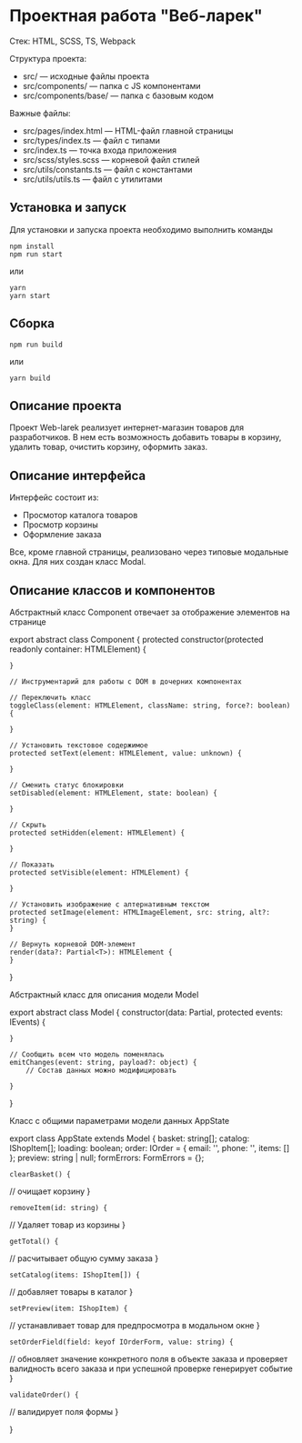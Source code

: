 # Проектная работа "Веб-ларек"

Стек: HTML, SCSS, TS, Webpack

Структура проекта:
- src/ — исходные файлы проекта
- src/components/ — папка с JS компонентами
- src/components/base/ — папка с базовым кодом

Важные файлы:
- src/pages/index.html — HTML-файл главной страницы
- src/types/index.ts — файл с типами
- src/index.ts — точка входа приложения
- src/scss/styles.scss — корневой файл стилей
- src/utils/constants.ts — файл с константами
- src/utils/utils.ts — файл с утилитами

## Установка и запуск
Для установки и запуска проекта необходимо выполнить команды

```
npm install
npm run start
```

или

```
yarn
yarn start
```
## Сборка

```
npm run build
```

или

```
yarn build
```

## Описание проекта

Проект Web-larek реализует интернет-магазин товаров для разработчиков. В нем есть возможность добавить товары в корзину, удалить товар, очистить корзину, оформить заказ.

## Описание интерфейса

Интерфейс состоит из:

 - Просмотор каталога товаров
 - Просмотр корзины
 - Оформление заказа

 Все, кроме главной страницы, реализовано через типовые модальные окна. Для них создан класс Modal.

 ## Описание классов и компонентов

Абстрактный класс Component отвечает за отображение элементов на странице

export abstract class Component<T> {
    protected constructor(protected readonly container: HTMLElement) {
        
    }

    // Инструментарий для работы с DOM в дочерних компонентах

    // Переключить класс
    toggleClass(element: HTMLElement, className: string, force?: boolean) {

    }

    // Установить текстовое содержимое
    protected setText(element: HTMLElement, value: unknown) {

    }

    // Сменить статус блокировки
    setDisabled(element: HTMLElement, state: boolean) {

    }

    // Скрыть
    protected setHidden(element: HTMLElement) {

    }

    // Показать
    protected setVisible(element: HTMLElement) {

    }

    // Установить изображение с алтернативным текстом
    protected setImage(element: HTMLImageElement, src: string, alt?: string) {
    }

    // Вернуть корневой DOM-элемент
    render(data?: Partial<T>): HTMLElement {
    }
}

Абстрактный класс для описания модели Model

export abstract class Model<T> {
    constructor(data: Partial<T>, protected events: IEvents) {

    }

    // Сообщить всем что модель поменялась
    emitChanges(event: string, payload?: object) {
        // Состав данных можно модифицировать

    }
}

Класс с общими параметрами модели данных AppState

export class AppState extends Model<IAppState> {
    basket: string[];
    catalog: IShopItem[];
    loading: boolean;
    order: IOrder = {
        email: '',
        phone: '',
        items: []
    };
    preview: string | null;
    formErrors: FormErrors = {};


    clearBasket() {
// очищает корзину
    }

    removeItem(id: string) {
// Удаляет товар из корзины
    }

    getTotal() {
// расчитывает общую сумму заказа
    }

    setCatalog(items: IShopItem[]) {
// добавляет товары в каталог
    }

    setPreview(item: IShopItem) {
// устанавливает товар для предпросмотра в модальном окне
    }


    setOrderField(field: keyof IOrderForm, value: string) {
// обновляет значение конкретного поля в объекте заказа и проверяет валидность всего заказа и при успешной проверке генерирует событие
    }

    validateOrder() {
// валидирует поля формы
}

}


